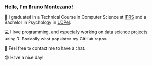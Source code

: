 ### Hello, I'm Bruno Montezano!

📖 I graduated in a Technical Course in Computer Science at [IFRS](https://ifrs.edu.br/) and a Bachelor in Psychology in [UCPel](https://ucpel.edu.br/).

💻 I love programming, and especially working on data science projects using R. Basically what populates my GitHub repos.

👀 Feel free to contact me to have a chat.

😎 Have a nice day!

